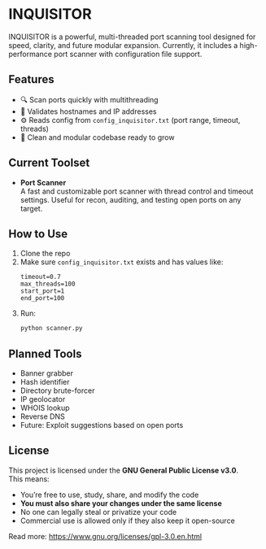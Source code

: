 # INQUISITOR

INQUISITOR is a powerful, multi-threaded port scanning tool designed for speed, clarity, and future modular expansion. Currently, it includes a high-performance port scanner with configuration file support.

## Features

- 🔍 Scan ports quickly with multithreading  
- 🧠 Validates hostnames and IP addresses  
- ⚙️ Reads config from `config_inquisitor.txt` (port range, timeout, threads)  
- 📄 Clean and modular codebase ready to grow  

## Current Toolset

- **Port Scanner**  
  A fast and customizable port scanner with thread control and timeout settings. Useful for recon, auditing, and testing open ports on any target.

## How to Use

1. Clone the repo  
2. Make sure `config_inquisitor.txt` exists and has values like:
    ```
    timeout=0.7  
    max_threads=100  
    start_port=1  
    end_port=100
    ```
3. Run:
    ```bash
    python scanner.py
    ```

## Planned Tools

- Banner grabber  
- Hash identifier  
- Directory brute-forcer  
- IP geolocator  
- WHOIS lookup  
- Reverse DNS  
- Future: Exploit suggestions based on open ports

## License

This project is licensed under the **GNU General Public License v3.0**.  
This means:
- You’re free to use, study, share, and modify the code  
- **You must also share your changes under the same license**  
- No one can legally steal or privatize your code  
- Commercial use is allowed only if they also keep it open-source  

Read more: https://www.gnu.org/licenses/gpl-3.0.en.html

